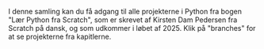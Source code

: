 I denne samling kan du få adgang til alle projekterne i Python fra bogen "Lær Python fra Scratch", som er skrevet af Kirsten Dam Pedersen fra Scratch på dansk, og som udkommer i løbet af 2025. Klik på "branches" for at se projekterne fra kapitlerne.
